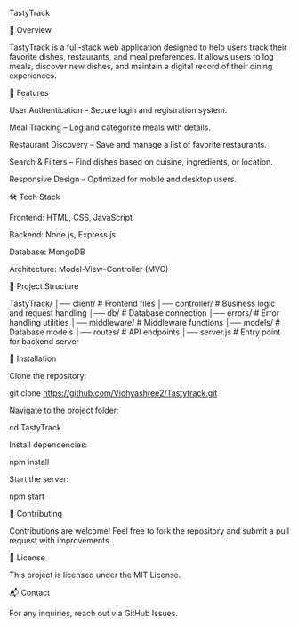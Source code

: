 TastyTrack

📌 Overview

TastyTrack is a full-stack web application designed to help users track their favorite dishes, restaurants, and meal preferences. It allows users to log meals, discover new dishes, and maintain a digital record of their dining experiences.

🚀 Features

User Authentication – Secure login and registration system.

Meal Tracking – Log and categorize meals with details.

Restaurant Discovery – Save and manage a list of favorite restaurants.

Search & Filters – Find dishes based on cuisine, ingredients, or location.

Responsive Design – Optimized for mobile and desktop users.

🛠 Tech Stack

Frontend: HTML, CSS, JavaScript

Backend: Node.js, Express.js

Database: MongoDB

Architecture: Model-View-Controller (MVC)

📂 Project Structure

TastyTrack/
│── client/         # Frontend files
│── controller/     # Business logic and request handling
│── db/             # Database connection
│── errors/         # Error handling utilities
│── middleware/     # Middleware functions
│── models/         # Database models
│── routes/         # API endpoints
│── server.js       # Entry point for backend server

🔧 Installation

Clone the repository:

git clone https://github.com/Vidhyashree2/Tastytrack.git

Navigate to the project folder:

cd TastyTrack

Install dependencies:

npm install

Start the server:

npm start

🤝 Contributing

Contributions are welcome! Feel free to fork the repository and submit a pull request with improvements.

📄 License

This project is licensed under the MIT License.

📬 Contact

For any inquiries, reach out via GitHub Issues.
